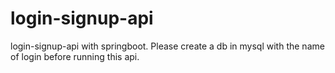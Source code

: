 # login-signup-api
login-signup-api with springboot. 
Please create a db in mysql with the name of login before running this api. 

